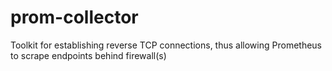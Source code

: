 # prom-collector
Toolkit for establishing reverse TCP connections, thus allowing Prometheus to scrape endpoints behind firewall(s)
